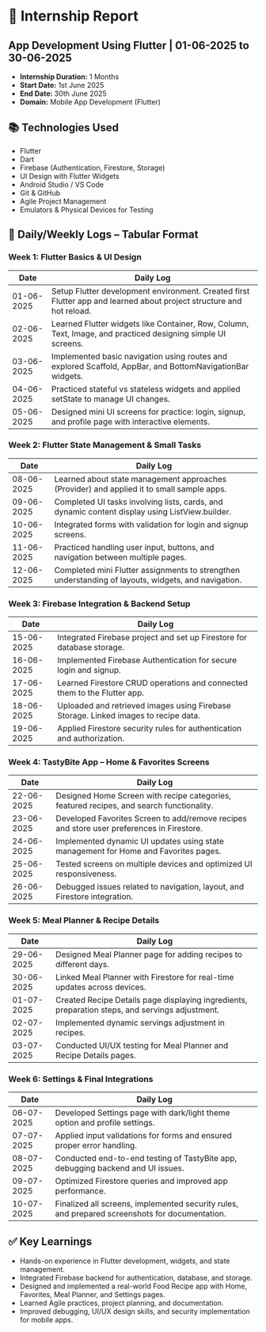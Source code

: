 # 📄 Internship Report

## App Development Using Flutter | 01-06-2025 to 30-06-2025

- **Internship Duration:** 1 Months  
- **Start Date:** 1st June 2025  
- **End Date:** 30th June 2025  
- **Domain:** Mobile App Development (Flutter)  

## 📚 Technologies Used
- Flutter
- Dart
- Firebase (Authentication, Firestore, Storage)
- UI Design with Flutter Widgets
- Android Studio / VS Code
- Git & GitHub
- Agile Project Management
- Emulators & Physical Devices for Testing

## 📅 Daily/Weekly Logs – Tabular Format

### Week 1: Flutter Basics & UI Design

| Date | Daily Log |
|------|-----------|
| 01-06-2025 | Setup Flutter development environment. Created first Flutter app and learned about project structure and hot reload. |
| 02-06-2025 | Learned Flutter widgets like Container, Row, Column, Text, Image, and practiced designing simple UI screens. |
| 03-06-2025 | Implemented basic navigation using routes and explored Scaffold, AppBar, and BottomNavigationBar widgets. |
| 04-06-2025 | Practiced stateful vs stateless widgets and applied setState to manage UI changes. |
| 05-06-2025 | Designed mini UI screens for practice: login, signup, and profile page with interactive elements. |

### Week 2: Flutter State Management & Small Tasks

| Date | Daily Log |
|------|-----------|
| 08-06-2025 | Learned about state management approaches (Provider) and applied it to small sample apps. |
| 09-06-2025 | Completed UI tasks involving lists, cards, and dynamic content display using ListView.builder. |
| 10-06-2025 | Integrated forms with validation for login and signup screens. |
| 11-06-2025 | Practiced handling user input, buttons, and navigation between multiple pages. |
| 12-06-2025 | Completed mini Flutter assignments to strengthen understanding of layouts, widgets, and navigation. |

### Week 3: Firebase Integration & Backend Setup

| Date | Daily Log |
|------|-----------|
| 15-06-2025 | Integrated Firebase project and set up Firestore for database storage. |
| 16-06-2025 | Implemented Firebase Authentication for secure login and signup. |
| 17-06-2025 | Learned Firestore CRUD operations and connected them to the Flutter app. |
| 18-06-2025 | Uploaded and retrieved images using Firebase Storage. Linked images to recipe data. |
| 19-06-2025 | Applied Firestore security rules for authentication and authorization. |

### Week 4: TastyBite App – Home & Favorites Screens

| Date | Daily Log |
|------|-----------|
| 22-06-2025 | Designed Home Screen with recipe categories, featured recipes, and search functionality. |
| 23-06-2025 | Developed Favorites Screen to add/remove recipes and store user preferences in Firestore. |
| 24-06-2025 | Implemented dynamic UI updates using state management for Home and Favorites pages. |
| 25-06-2025 | Tested screens on multiple devices and optimized UI responsiveness. |
| 26-06-2025 | Debugged issues related to navigation, layout, and Firestore integration. |

### Week 5: Meal Planner & Recipe Details

| Date | Daily Log |
|------|-----------|
| 29-06-2025 | Designed Meal Planner page for adding recipes to different days. |
| 30-06-2025 | Linked Meal Planner with Firestore for real-time updates across devices. |
| 01-07-2025 | Created Recipe Details page displaying ingredients, preparation steps, and servings adjustment. |
| 02-07-2025 | Implemented dynamic servings adjustment in recipes. |
| 03-07-2025 | Conducted UI/UX testing for Meal Planner and Recipe Details pages. |

### Week 6: Settings & Final Integrations

| Date | Daily Log |
|------|-----------|
| 06-07-2025 | Developed Settings page with dark/light theme option and profile settings. |
| 07-07-2025 | Applied input validations for forms and ensured proper error handling. |
| 08-07-2025 | Conducted end-to-end testing of TastyBite app, debugging backend and UI issues. |
| 09-07-2025 | Optimized Firestore queries and improved app performance. |
| 10-07-2025 | Finalized all screens, implemented security rules, and prepared screenshots for documentation. |

## ✅ Key Learnings
- Hands-on experience in Flutter development, widgets, and state management.  
- Integrated Firebase backend for authentication, database, and storage.  
- Designed and implemented a real-world Food Recipe app with Home, Favorites, Meal Planner, and Settings pages.  
- Learned Agile practices, project planning, and documentation.  
- Improved debugging, UI/UX design skills, and security implementation for mobile apps.  
